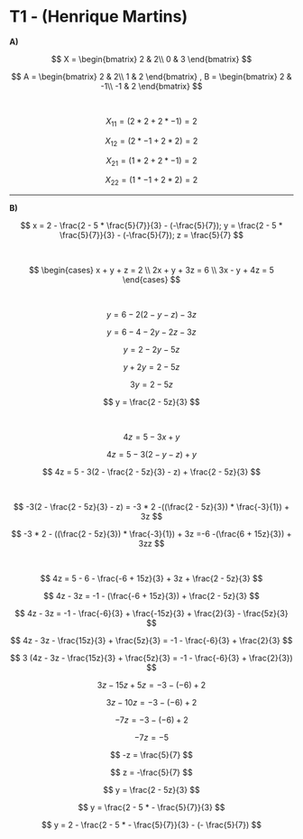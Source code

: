 # T1 - (Henrique Martins)

**A)**

$$
  X = \begin{bmatrix}
       2 & 2\\
       0 & 3
     \end{bmatrix}
$$

$$
  A = \begin{bmatrix}
       2 & 2\\
       1 & 2
     \end{bmatrix}
  , B = \begin{bmatrix}
      2 & -1\\
      -1 & 2
    \end{bmatrix}
$$

<br>

$$
X_{11} = (2 * 2 + 2 * -1) = 2
$$

$$
X_{12} = (2 * -1 + 2 * 2) = 2
$$

$$
X_{21} = (1 * 2 + 2 * -1) = 2
$$

$$
X_{22} = (1 * -1 + 2 * 2) = 2
$$

---

**B)**

$$
x = 2 - \frac{2 - 5 * \frac{5}{7}}{3} - (-\frac{5}{7}); y = \frac{2 - 5 * \frac{5}{7}}{3} - (-\frac{5}{7}); z = \frac{5}{7}
$$

<br>

$$
\begin{cases}
    x + y + z = 2 \\
    2x + y + 3z = 6 \\
    3x - y + 4z = 5
  \end{cases}
$$

<br>

$$
y = 6 - 2(2 - y - z) - 3z
$$

$$
y = 6 - 4 - 2y - 2z - 3z
$$

$$
y = 2 - 2y - 5z
$$

$$
y + 2y = 2 - 5z
$$

$$
3y = 2 - 5z
$$

$$
y = \frac{2 - 5z}{3}
$$

<br>

$$
4z = 5 - 3x + y
$$

$$
4z = 5 - 3(2 - y - z) + y
$$

$$
4z = 5 - 3(2 - \frac{2 - 5z}{3} - z) + \frac{2 - 5z}{3}
$$

<br>

$$
-3(2 - \frac{2 - 5z}{3} - z) = -3 * 2 -((\frac{2 - 5z}{3}) * \frac{-3}{1}) + 3z
$$

$$
-3 * 2 - ((\frac{2 - 5z}{3}) * \frac{-3}{1}) + 3z =-6 -(\frac{6 + 15z}{3}) + 3zz
$$

<br>

$$
4z = 5 - 6 - \frac{-6 + 15z}{3} + 3z + \frac{2 - 5z}{3}
$$

$$
4z - 3z = -1 - (\frac{-6 + 15z}{3}) + \frac{2 - 5z}{3}
$$

$$
4z - 3z = -1 - \frac{-6}{3} + \frac{-15z}{3} + \frac{2}{3} - \frac{5z}{3}
$$

$$
4z - 3z - \frac{15z}{3} + \frac{5z}{3} = -1 - \frac{-6}{3} + \frac{2}{3}
$$

$$
3 (4z - 3z - \frac{15z}{3} + \frac{5z}{3} = -1 - \frac{-6}{3} + \frac{2}{3})
$$

$$
3z - 15z + 5z = -3 - (-6) + 2
$$

$$
3z - 10z = -3 - (-6) + 2
$$

$$
-7z = -3 - (-6) + 2
$$

$$
-7z = -5
$$

$$
-z = \frac{5}{7}
$$

$$
z = -\frac{5}{7}
$$

$$
y = \frac{2 - 5z}{3}
$$

$$
y = \frac{2 - 5 * - \frac{5}{7}}{3}
$$

$$
y = 2 - \frac{2 - 5 * - \frac{5}{7}}{3} - (- \frac{5}{7})
$$
